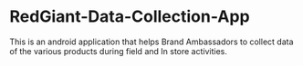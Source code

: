 # RedGiant-Data-Collection-App
This is an android application  that helps Brand Ambassadors to collect data of the various products during field and In store activities. 
